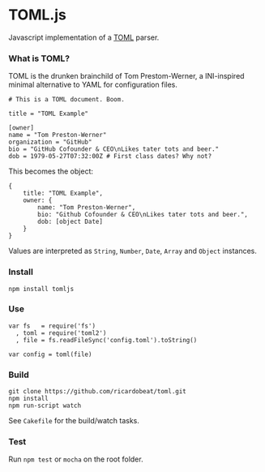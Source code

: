 TOML.js
=======

Javascript implementation of a [TOML](https://github.com/mojombo/toml) parser.

### What is TOML?

TOML is the drunken brainchild of Tom Prestom-Werner, a INI-inspired minimal alternative to YAML for configuration files.

    # This is a TOML document. Boom.

    title = "TOML Example"

    [owner]
    name = "Tom Preston-Werner"
    organization = "GitHub"
    bio = "GitHub Cofounder & CEO\nLikes tater tots and beer."
    dob = 1979-05-27T07:32:00Z # First class dates? Why not?

This becomes the object:

    {
        title: "TOML Example",
        owner: {
            name: "Tom Preston-Werner",
            bio: "Github Cofounder & CEO\nLikes tater tots and beer.",
            dob: [object Date]
        }
    }

Values are interpreted as `String`, `Number`, `Date`, `Array` and `Object` instances.

### Install

    npm install tomljs

### Use

    var fs   = require('fs')
      , toml = require('toml2')
      , file = fs.readFileSync('config.toml').toString()

    var config = toml(file)

### Build

    git clone https://github.com/ricardobeat/toml.git
    npm install
    npm run-script watch

See `Cakefile` for the build/watch tasks.

### Test

Run `npm test` or `mocha` on the root folder.
